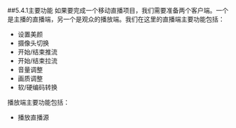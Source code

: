 ##5.4.1主要功能
如果要完成一个移动直播项目，我们需要准备两个客户端。一个是主播的直播端，另一个是观众的播放端。我们在这里的直播端主要功能包括：
* 设置美颜
* 摄像头切换
* 开始/结束推流
* 开始/结束拉流
* 音量调整
* 画质调整
* 软/硬编码转换

播放端主要功能包括：
* 播放直播源